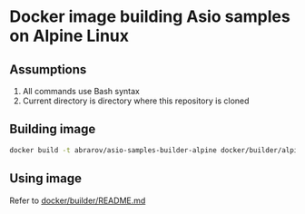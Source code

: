 # Docker image building Asio samples on Alpine Linux

## Assumptions

1. All commands use Bash syntax
1. Current directory is directory where this repository is cloned

## Building image

```bash
docker build -t abrarov/asio-samples-builder-alpine docker/builder/alpine
```

## Using image

Refer to [docker/builder/README.md](../README.md)
